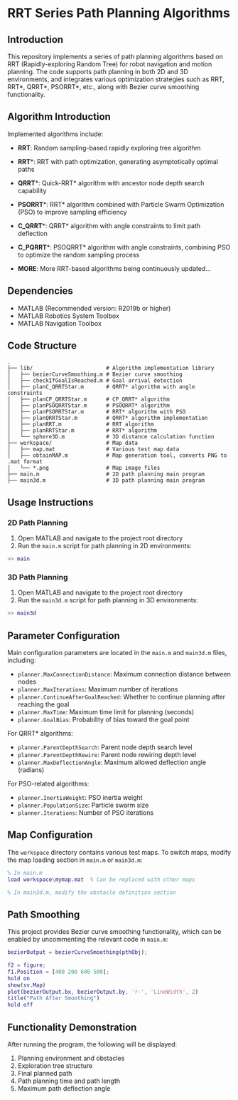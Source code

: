 # RRT Series Path Planning Algorithms

## Introduction

This repository implements a series of path planning algorithms based on RRT (Rapidly-exploring Random Tree) for robot navigation and motion planning. The code supports path planning in both 2D and 3D environments, and integrates various optimization strategies such as RRT, RRT*, QRRT*, PSORRT*, etc., along with Bezier curve smoothing functionality.

## Algorithm Introduction

Implemented algorithms include:

- **RRT**: Random sampling-based rapidly exploring tree algorithm
- **RRT***: RRT with path optimization, generating asymptotically optimal paths
- **QRRT***: Quick-RRT* algorithm with ancestor node depth search capability
- **PSORRT***: RRT* algorithm combined with Particle Swarm Optimization (PSO) to improve sampling efficiency
- **C_QRRT***: QRRT* algorithm with angle constraints to limit path deflection
- **C_PQRRT***: PSOQRRT* algorithm with angle constraints, combining PSO to optimize the random sampling process

- **MORE**: More RRT-based algorithms being continuously updated...

## Dependencies

- MATLAB (Recommended version: R2019b or higher)
- MATLAB Robotics System Toolbox
- MATLAB Navigation Toolbox

## Code Structure

```
.
├── lib/                       # Algorithm implementation library
│   ├── bezierCurveSmoothing.m # Bezier curve smoothing
│   ├── checkIfGoalIsReached.m # Goal arrival detection
│   ├── planC_QRRTStar.m       # QRRT* algorithm with angle constraints
│   ├── planCP_QRRTStar.m      # CP_QRRT* algorithm
│   ├── planPSOQRRTStar.m      # PSOQRRT* algorithm
│   ├── planPSORRTStar.m       # RRT* algorithm with PSO
│   ├── planQRRTStar.m         # QRRT* algorithm implementation
│   ├── planRRT.m              # RRT algorithm
│   ├── planRRTStar.m          # RRT* algorithm
│   └── sphere3D.m             # 3D distance calculation function
├── workspace/                 # Map data
│   ├── map.mat                # Various test map data
│   ├── obtainMAP.m            # Map generation tool, converts PNG to .mat format
│   └── *.png                  # Map image files
├── main.m                     # 2D path planning main program
├── main3d.m                   # 3D path planning main program
```

## Usage Instructions

### 2D Path Planning

1. Open MATLAB and navigate to the project root directory
2. Run the `main.m` script for path planning in 2D environments:

```matlab
>> main
```

### 3D Path Planning

1. Open MATLAB and navigate to the project root directory
2. Run the `main3d.m` script for path planning in 3D environments:

```matlab
>> main3d
```

## Parameter Configuration

Main configuration parameters are located in the `main.m` and `main3d.m` files, including:

- `planner.MaxConnectionDistance`: Maximum connection distance between nodes
- `planner.MaxIterations`: Maximum number of iterations
- `planner.ContinueAfterGoalReached`: Whether to continue planning after reaching the goal
- `planner.MaxTime`: Maximum time limit for planning (seconds)
- `planner.GoalBias`: Probability of bias toward the goal point

For QRRT* algorithms:
- `planner.ParentDepthSearch`: Parent node depth search level
- `planner.ParentDepthRewire`: Parent node rewiring depth level
- `planner.MaxDeflectionAngle`: Maximum allowed deflection angle (radians)

For PSO-related algorithms:
- `planner.InertiaWeight`: PSO inertia weight
- `planner.PopulationSize`: Particle swarm size
- `planner.Iterations`: Number of PSO iterations

## Map Configuration

The `workspace` directory contains various test maps. To switch maps, modify the map loading section in `main.m` or `main3d.m`:

```matlab
% In main.m
load workspace\mymap.mat  % Can be replaced with other maps

% In main3d.m, modify the obstacle definition section
```

## Path Smoothing

This project provides Bezier curve smoothing functionality, which can be enabled by uncommenting the relevant code in `main.m`:

```matlab
bezierOutput = bezierCurveSmoothing(pthObj);

f2 = figure;
f1.Position = [400 200 600 500];
hold on
show(sv.Map)
plot(bezierOutput.bx, bezierOutput.by, 'r-', 'LineWidth', 2)
title("Path After Smoothing")
hold off
```

## Functionality Demonstration

After running the program, the following will be displayed:
1. Planning environment and obstacles
2. Exploration tree structure
3. Final planned path
4. Path planning time and path length
5. Maximum path deflection angle